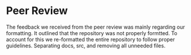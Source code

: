 # Peer Review

The feedback we received from the peer review was mainly regarding our formatting. It outlined that the repository was not properly formtted. To account for this we re-formatted the entire repository to follow proper guidelines. Separating docs, src, and removing all unneeded files. 